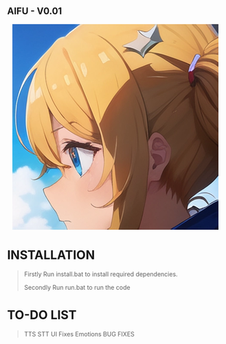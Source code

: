 ## AIFU - V0.01
<div align="center">
  <img src="https://github.com/DeoDorqnt387/AIFU/blob/main/images/g(1).png">
</div>

# INSTALLATION
> Firstly Run install.bat to install required dependencies.
> 
> Secondly Run run.bat to run the code

# TO-DO LIST
> TTS
> STT
> UI Fixes
> Emotions
> BUG FIXES
